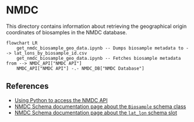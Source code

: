 # NMDC

This directory contains information about retrieving the geographical origin coordinates of biosamples in the NMDC database.

```mermaid
flowchart LR
    get_nmdc_biosample_geo_data.ipynb -- Dumps biosample metadata to --> lat_lons_by_biosample_id.csv
    get_nmdc_biosample_geo_data.ipynb -- Fetches biosample metadata from --> NMDC_API["NMDC API"]
    NMDC_API["NMDC API"] -.- NMDC_DB["NMDC Database"]
```

## References

- [Using Python to access the NMDC API](https://docs.microbiomedata.org/runtime/nb/api_access_via_python/)
- [NMDC Schema documentation page about the `Biosample` schema class](https://microbiomedata.github.io/nmdc-schema/Biosample/)
- [NMDC Schema documentation page about the `lat_lon` schema slot](https://microbiomedata.github.io/nmdc-schema/lat_lon/)
